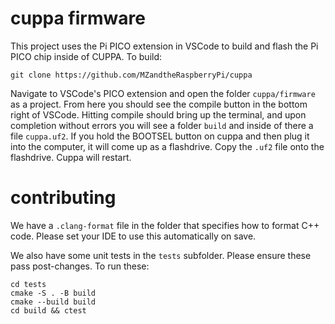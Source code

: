 # cuppa firmware

This project uses the Pi PICO extension in VSCode to build and flash the Pi PICO chip inside of CUPPA. To build:

```
git clone https://github.com/MZandtheRaspberryPi/cuppa
```

Navigate to VSCode's PICO extension and open the folder `cuppa/firmware` as a project. From here you should see the compile button in the bottom right of VSCode. Hitting compile should bring up the terminal, and upon completion without errors you will see a folder `build` and inside of there a file `cuppa.uf2`. If you hold the BOOTSEL button on cuppa and then plug it into the computer, it will come up as a flashdrive. Copy the `.uf2` file onto the flashdrive. Cuppa will restart.

# contributing

We have a `.clang-format` file in the folder that specifies how to format C++ code. Please set your IDE to use this automatically on save.

We also have some unit tests in the `tests` subfolder. Please ensure these pass post-changes. To run these:
```
cd tests
cmake -S . -B build
cmake --build build
cd build && ctest
```
